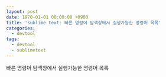 ```yaml
---
layout: post
date: 1970-01-01 00:00:00 +0900
title: 'sublime text: 빠른 명령어 탐색창에서 실행가능한 명령어 목록'
categories:
  - devtool
tags:
  - devtool
  - sublimetext
---
```


빠른 명령어 탐색창에서 실행가능한 명령어 목록
